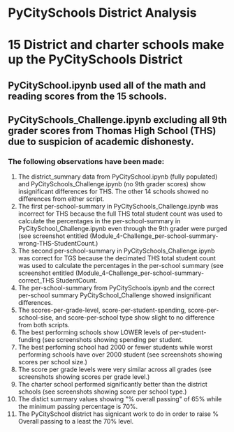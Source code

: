# PyCitySchools District Analysis

# 15 District and charter schools make up the PyCitySchools District

## PyCitySchool.ipynb used all of the math and reading scores from the 15 schools.

## PyCitySchools_Challenge.ipynb excluding all 9th grader scores from Thomas High School (THS) due to suspicion of academic dishonesty.

### The following observations have been made:

  1. The district_summary data from PyCitySchool.ipynb (fully populated) and PyCitySchools_Challenge.ipynb (no 9th grader scores) show insignificant differences for THS. The other 14 schools showed no differences from either script.
  2. The first per-school-summary in PyCitySchools_Challenge.ipynb was incorrect for THS because the full THS total student count was used to calculate the percentages in the per-school-summary in PyCitySchool_Challenge.ipynb even through the 9th grader were purged (see screenshot entitled (Module_4-Challenge_per-school-summary-wrong-THS-StudentCount.)
  3. The second per-school-summary in PyCitySchools_Challenge.ipynb was correct for TGS because the decimated THS total student count was used to calculate the percentages in the per-school summary (see screenshot entitled (Module_4-Challenge_per-school-summary-correct_THS StudentCount.
  4. The per-school-summary from PyCitySchools.ipynb and the correct per-school summary PyCitySchool_Challenge showed insignificant differences.
  5. The scores-per-grade-level, score-per-student-spending, score-per-school-sise, and score-per-school type show slight to no difference from both scripts.
  6. The best performing schools show LOWER levels of per-student-funding (see screenshots showing spending per student.
  7. The best perfoming school had 2000 or fewer students while worst performing schools have over 2000 student (see screenshots showing scores per school size.)
  8. The score per grade levels were very similar across all grades (see screenshots showing scores per grade level.)
  9. The charter school performed significantly better than the district schools (see screenshots showing score per school type.)
  10. The distict summary values showing "% overall passing" of 65% while the minimum passing percentage is 70%. 
  11. The PyCitySchool district has signicant work to do in order to raise % Overall passing to a least the 70% level.
